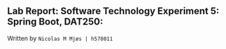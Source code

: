 ## Lab Report: Software Technology Experiment 5: Spring Boot, DAT250:

Written by `Nicolas M Mjøs | h578011`
